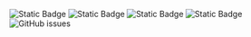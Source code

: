 ![Static Badge](https://img.shields.io/badge/blacklists-60-000000) ![Static Badge](https://img.shields.io/badge/blacklisted-2930599-cc0000) ![Static Badge](https://img.shields.io/badge/whitelisted-2243-00CC00) ![Static Badge](https://img.shields.io/badge/streaming_blacklist-28107-000000) ![GitHub issues](https://img.shields.io/github/issues/fabriziosalmi/blacklists)
